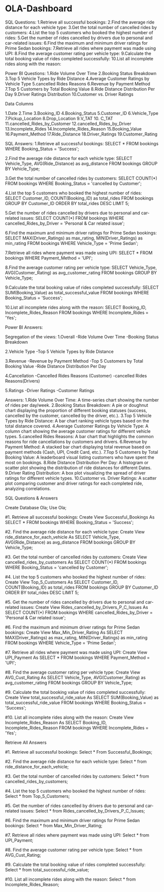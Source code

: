 # OLA-Dashboard

SQL Questions:
1.Retrieve all successful bookings:
2.Find the average ride distance for each vehicle type:
3.Get the total number of cancelled rides by customers:
4.List the top 5 customers who booked the highest number of rides:
5.Get the number of rides cancelled by drivers due to personal and car-related issues:
6.Find the maximum and minimum driver ratings for Prime Sedan bookings:
7.Retrieve all rides where payment was made using UPI:
8.Find the average customer rating per vehicle type:
9.Calculate the total booking value of rides completed successfully:
10.List all incomplete rides along with the reason:

Power BI Questions:
1.Ride Volume Over Time
2.Booking Status Breakdown
3.Top 5 Vehicle Types by Ride Distance
4.Average Customer Ratings by Vehicle Type
5.cancelled Rides Reasons
6.Revenue by Payment Method
7.Top 5 Customers by Total Booking Value
8.Ride Distance Distribution Per Day
9.Driver Ratings Distribution
10.Customer vs. Driver Ratings


Data Columns


1.Date
2.Time
3.Booking_ID
4.Booking_Status
5.Customer_ID
6.Vehicle_Type
7.Pickup_Location
8.Drop_Location
9.V_TAT
10.
C_TAT
11.cancelled_Rides_by_Customer
12.cancelled_Rides_by_Driver
13.Incomplete_Rides
14.Incomplete_Rides_Reason
15.Booking_Value
16.Payment_Method
17.Ride_Distance
18.Driver_Ratings
19.Customer_Rating

SQL Answers:
1.Retrieve all successful bookings:
SELECT * FROM bookings WHERE Booking_Status = 'Success';

2.Find the average ride distance for each vehicle type:
SELECT Vehicle_Type, AVG(Ride_Distance) as avg_distance FROM bookings GROUP BY Vehicle_Type;

3.Get the total number of cancelled rides by customers:
SELECT COUNT(*) FROM bookings WHERE Booking_Status = 'cancelled by Customer';

4.List the top 5 customers who booked the highest number of rides:
SELECT Customer_ID, COUNT(Booking_ID) as total_rides FROM bookings GROUP BY Customer_ID ORDER BY total_rides DESC LIMIT 5;


5.Get the number of rides cancelled by drivers due to personal and car-related issues: SELECT COUNT(*) FROM bookings WHERE cancelled_Rides_by_Driver = 'Personal & Car related issue';

6.Find the maximum and minimum driver ratings for Prime Sedan bookings: SELECT MAX(Driver_Ratings) as max_rating, MIN(Driver_Ratings) as min_rating FROM bookings WHERE Vehicle_Type = 'Prime Sedan';

7.Retrieve all rides where payment was made using UPI:
SELECT * FROM bookings WHERE Payment_Method = 'UPI';

8.Find the average customer rating per vehicle type:
SELECT Vehicle_Type, AVG(Customer_Rating) as avg_customer_rating FROM bookings GROUP BY Vehicle_Type;

9.Calculate the total booking value of rides completed successfully:
SELECT SUM(Booking_Value) as total_successful_value FROM bookings WHERE Booking_Status = 'Success';

10.List all incomplete rides along with the reason:
SELECT Booking_ID, Incomplete_Rides_Reason FROM bookings WHERE Incomplete_Rides = 'Yes';

Power BI Answers:

Segregation of the views:
1.Overall
-Ride Volume Over Time
-Booking Status Breakdown

2.Vehicle Type
-Top 5 Vehicle Types by Ride Distance

3.Revenue
-Revenue by Payment Method
-Top 5 Customers by Total Booking Value
-Ride Distance Distribution Per Day

4.Cancellation
-Cancelled Rides Reasons (Customer)
-cancelled Rides Reasons(Drivers)

5.Ratings
-Driver Ratings
-Customer Ratings

Answers:
1.Ride Volume Over Time: A time-series chart showing the number of rides per day/week.
2.Booking Status Breakdown: A pie or doughnut chart displaying the proportion of different booking statuses (success, cancelled by the customer, cancelled by the driver, etc.).
3.Top 5 Vehicle Types by Ride Distance: A bar chart ranking vehicle types based on the total distance covered.
4.Average Customer Ratings by Vehicle Type: A column chart showing the average customer ratings for different vehicle types.
5.cancelled Rides Reasons: A bar chart that highlights the common reasons for ride cancellations by customers and drivers.
6.Revenue by Payment Method: A stacked bar chart displaying total revenue based on payment methods (Cash, UPI, Credit Card, etc.).
7.Top 5 Customers by Total Booking Value: A leaderboard visual listing customers who have spent the most on bookings.
8.Ride Distance Distribution Per Day: A histogram or scatter plot showing the distribution of ride distances for different Dates.
9.Driver Rating Distribution: A box plot visualizing the spread of driver ratings for different vehicle types.
10.Customer vs. Driver Ratings: A scatter plot comparing customer and driver ratings for each completed ride, analyzing correlations.



SQL Questions & Answers

Create Database Ola; Use Ola;

#1. Retrieve all successful bookings:
Create View Successful_Bookings As SELECT * FROM bookings
WHERE Booking_Status = 'Success';


#2. Find the average ride distance for each vehicle type:
Create View ride_distance_for_each_vehicle As SELECT Vehicle_Type, AVG(Ride_Distance)
as avg_distance FROM bookings GROUP BY Vehicle_Type;


#3. Get the total number of cancelled rides by customers:
Create View cancelled_rides_by_customers As SELECT COUNT(*) FROM bookings
WHERE Booking_Status = 'cancelled by Customer';

#4. List the top 5 customers who booked the highest number of rides:
Create View Top_5_Customers As
SELECT Customer_ID, COUNT(Booking_ID) as total_rides FROM bookings
GROUP BY Customer_ID
ORDER BY total_rides DESC LIMIT 5;

#5. Get the number of rides cancelled by drivers due to personal and car-related issues:
Create View Rides_cancelled_by_Drivers_P_C_Issues As SELECT COUNT(*) FROM bookings
WHERE cancelled_Rides_by_Driver = 'Personal & Car related issue';


#6. Find the maximum and minimum driver ratings for Prime Sedan bookings:
Create View Max_Min_Driver_Rating As SELECT MAX(Driver_Ratings) as max_rating, MIN(Driver_Ratings) as min_rating
FROM bookings WHERE Vehicle_Type = 'Prime Sedan';



#7. Retrieve all rides where payment was made using UPI:
Create View UPI_Payment As SELECT * FROM bookings WHERE Payment_Method = 'UPI';


#8. Find the average customer rating per vehicle type:
Create View AVG_Cust_Rating As
SELECT Vehicle_Type, AVG(Customer_Rating) as avg_customer_rating FROM bookings
GROUP BY Vehicle_Type;


#9. Calculate the total booking value of rides completed successfully:
Create View total_successful_ride_value As
SELECT SUM(Booking_Value) as total_successful_ride_value FROM bookings
WHERE Booking_Status = 'Success';



#10. List all incomplete rides along with the reason:
Create View Incomplete_Rides_Reason As SELECT Booking_ID, Incomplete_Rides_Reason FROM bookings
WHERE Incomplete_Rides = 'Yes';



Retrieve All Answers

#1. Retrieve all successful bookings:
Select * From Successful_Bookings;

#2. Find the average ride distance for each vehicle type:
Select * from ride_distance_for_each_vehicle;

#3. Get the total number of cancelled rides by customers:
Select * from cancelled_rides_by_customers;

#4. List the top 5 customers who booked the highest number of rides:
Select * from Top_5_Customers;


#5. Get the number of rides cancelled by drivers due to personal and car-related issues:
Select * from Rides_cancelled_by_Drivers_P_C_Issues;

#6. Find the maximum and minimum driver ratings for Prime Sedan bookings:
Select * from Max_Min_Driver_Rating;

#7. Retrieve all rides where payment was made using UPI:
Select * from UPI_Payment;

#8. Find the average customer rating per vehicle type:
Select * from AVG_Cust_Rating;

#9. Calculate the total booking value of rides completed successfully:
Select * from total_successful_ride_value;

#10. List all incomplete rides along with the reason:
Select * from Incomplete_Rides_Reason;
